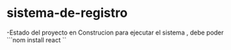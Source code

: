 # sistema-de-registro
-Estado del proyecto en Construcion 
para ejecutar el sistema , debe poder 
```nom install react ``

